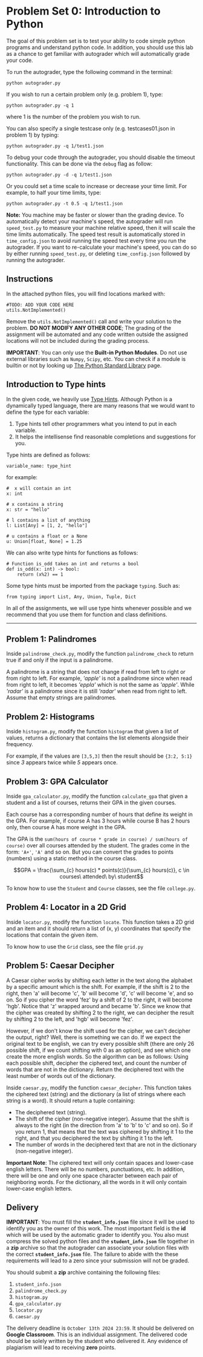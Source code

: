 # Problem Set 0: Introduction to Python

The goal of this problem set is to test your ability to code simple python programs and understand python code. In addition, you should use this lab as a chance to get familiar with autograder which will automatically grade your code.

To run the autograder, type the following command in the terminal:

    python autograder.py

If you wish to run a certain problem only (e.g. problem 1), type:

    python autograder.py -q 1

where 1 is the number of the problem you wish to run.

You can also specify a single testcase only (e.g. testcases01.json in problem 1) by typing:

    python autograder.py -q 1/test1.json

To debug your code through the autograder, you should disable the timeout functionality. This can be done via the `debug` flag as follow:

    python autograder.py -d -q 1/test1.json

Or you could set a time scale to increase or decrease your time limit. For example, to half your time limits, type:

    python autograder.py -t 0.5 -q 1/test1.json

**Note:** You machine may be faster or slower than the grading device. To automatically detect your machine's speed, the autograder will run `speed_test.py` to measure your machine relative speed, then it will scale the time limits automatically. The speed test result is automatically stored in `time_config.json` to avoid running the speed test every time you run the autograder. If you want to re-calculate your machine's speed, you can do so by either running `speed_test.py`, or deleting `time_config.json` followed by running the autograder.

## Instructions

In the attached python files, you will find locations marked with:

    #TODO: ADD YOUR CODE HERE
    utils.NotImplemented()

Remove the `utils.NotImplemented()` call and write your solution to the problem. **DO NOT MODIFY ANY OTHER CODE**; The grading of the assignment will be automated and any code written outside the assigned locations will not be included during the grading process.

**IMPORTANT**: You can only use the **Built-in Python Modules**. Do not use external libraries such as `Numpy`, `Scipy`, etc. You can check if a module is builtin or not by looking up [The Python Standard Library](https://docs.python.org/3/library/) page.

## Introduction to Type hints

In the given code, we heavily use [Type Hints](https://docs.python.org/3/library/typing.html). Although Python is a dynamically typed language, there are many reasons that we would want to define the type for each variable:

1. Type hints tell other programmers what you intend to put in each variable.
2. It helps the intellisense find reasonable completions and suggestions for you.

Type hints are defined as follows:

    variable_name: type_hint

for example:

    #  x will contain an int
    x: int
    
    # x contains a string
    x: str = "hello"
    
    # l contains a list of anything
    l: List[Any] = [1, 2, "hello"]

    # u contains a float or a None
    u: Union[float, None] = 1.25

We can also write type hints for functions as follows:

    # Function is_odd takes an int and returns a bool
    def is_odd(x: int) -> bool:
        return (x%2) == 1

Some type hints must be imported from the package `typing`. Such as:

    from typing import List, Any, Union, Tuple, Dict

In all of the assignments, we will use type hints whenever possible and we recommend that you use them for function and class definitions.

---

## Problem 1: Palindromes

Inside `palindrome_check.py`, modify the function `palindrome_check` to return true if and only if the input is a palindrome.

A palindrome is a string that does not change if read from left to right or from right to left. For example, *'apple'* is not a palindrome since when read from right to left, it becomes *'eppla'* which is not the same as *'apple'*. While *'radar'* is a palindrome since it is still *'radar'* when read from right to left. Assume that empty strings are palindromes.

## Problem 2: Histograms

Inside `histogram.py`, modify the function `histogram` that given a list of values, returns a dictionary that contains the list elements alongside their frequency.

For example, if the values are `[3,5,3]` then the result should be `{3:2, 5:1}` since *3* appears twice while *5* appears once.

## Problem 3: GPA Calculator

Inside `gpa_calculator.py`, modify the function `calculate_gpa` that given a student and a list of courses, returns their GPA in the given courses.

Each course has a corresponding number of hours that define its weight in the GPA. For example, if course A has 3 hours while course B has 2 hours only, then course A has more weight in the GPA.

The GPA is the `sum(hours of course * grade in course) / sum(hours of course)` over all courses attended by the student.
The grades come in the form: `'A+'`, `'A'` and so on.
But you can convert the grades to points (numbers) using a static method in the course class.

$$GPA = \frac{\sum_{c} hours(c) * points(c)}{\sum_{c} hours(c)}, c \in courses\ attended\ by\ student$$

To know how to use the `Student` and `Course` classes, see the file `college.py`.

## Problem 4: Locator in a 2D Grid

Inside `locator.py`, modify the function `locate`. This function takes a 2D grid and an item and it should return a list of (x, y) coordinates that specify the locations that contain the given item.

To know how to use the `Grid` class, see the file `grid.py`

## Problem 5: Caesar Decipher

A Caesar cipher works by shifting each letter in the text along the alphabet by a specific amount which is the shift. For example, if the shift is 2 to the right, then 'a' will become 'c', 'b' will become 'd', 'c' will become 'e', and so on. So if you cipher the word 'fez' by a shift of 2 to the right, it will become 'hgb'. Notice that 'z' wrapped around and became 'b'. Since we know that the cipher was created by shifting 2 to the right, we can decipher the result by shifting 2 to the left, and 'hgb' will become 'fez'.

However, if we don't know the shift used for the cipher, we can't decipher the output, right? Well, there is something we can do. If we expect the original text to be english, we can try every possible shift (there are only 26 possible shift, if we count shifting with 0 as an option), and see which one create the more english words. So the algorithm can be as follows: Using each possible shift, decipher the ciphered text, and count the number of words that are not in the dictionary. Return the deciphered text with the least number of words out of the dictionary.

Inside `caesar.py`, modify the function `caesar_decipher`. This function takes the ciphered text (string) and the dictionary (a list of strings where each string is a word). It should return a tuple containing:
- The deciphered text (string).
- The shift of the cipher (non-negative integer). Assume that the shift is always to the right (in the direction from 'a' to 'b' to 'c' and so on). So if you return 1, that means that the text was ciphered by shifting it 1 to the right, and that you deciphered the text by shifting it 1 to the left.
- The number of words in the deciphered text that are not in the dictionary (non-negative integer).

**Important Note**: The ciphered text will only contain spaces and lower-case english letters. There will be no numbers, punctuations, etc. In addition, there will be one and only one space character between each pair of neighboring words. For the dictionary, all the words in it will only contain lower-case english letters.

## Delivery

**IMPORTANT**: You must fill the **`student_info.json`** file since it will be used to identify you as the owner of this work. The most important field is the **id** which will be used by the automatic grader to identify you. You also must compress the solved python files and the **`student_info.json`** file together in a **zip** archive so that the autograder can associate your solution files with the correct **`student_info.json`** file. The failure to abide with the these requirements will lead to a zero since your submission will not be graded.

You should submit a **zip** archive containing the following files:
1. `student_info.json`
2. `palindrome_check.py`
3. `histogram.py`
4. `gpa_calculator.py`
5. `locator.py`
6. `caesar.py`

The delivery deadline is `October 13th 2024 23:59`. It should be delivered on **Google Classroom**. This is an individual assignment. The delivered code should be solely written by the student who delivered it. Any evidence of plagiarism will lead to receiving **zero** points.
